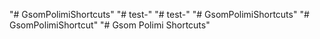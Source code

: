 "# GsomPolimiShortcuts" 
"# test-" 
"# test-" 
"# GsomPolimiShortcuts" 
"# GsomPolimiShortcut" 
"# Gsom Polimi Shortcuts" 
